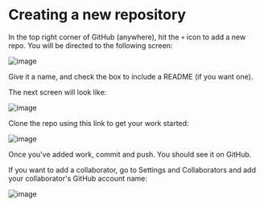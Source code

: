 # Creating a new repository

In the top right corner of GitHub (anywhere), hit the `+` icon to add a new repo. You will be directed to the following screen:

![image](https://cloud.githubusercontent.com/assets/6520345/20910694/f337a66e-bb17-11e6-9831-f924c429ad9a.png)

Give it a name, and check the box to include a README (if you want one).

The next screen will look like:

![image](https://cloud.githubusercontent.com/assets/6520345/20910743/4da5aefc-bb18-11e6-8308-962e33544516.png)

Clone the repo using this link to get your work started:

![image](https://cloud.githubusercontent.com/assets/6520345/20910787/9c28ef80-bb18-11e6-988b-e9a0aecff3a1.png)

Once you've added work, commit and push. You should see it on GitHub.


If you want to add a collaborator, go to Settings and Collaborators and add your collaborator's GitHub account name:

![image](https://cloud.githubusercontent.com/assets/6520345/20910850/f2215670-bb18-11e6-90c0-f7b98fe67913.png)
